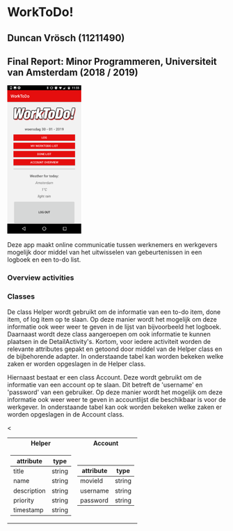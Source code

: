 WorkToDo!
===================

## Duncan Vrösch (11211490) ##

## Final Report: Minor Programmeren, Universiteit van Amsterdam (2018 / 2019) ##

<img src="/doc/Screenshot_20190130-115600.png" width="170"> 

Deze app maakt online communicatie tussen werknemers en werkgevers mogelijk door middel van het uitwisselen van gebeurtenissen in een logboek en een to-do list.

### Overview activities ###

### Classes ###
De class Helper wordt gebruikt om de informatie van een to-do item, done item, of log item op te slaan. Op deze manier wordt het mogelijk om deze informatie ook weer weer te geven in de lijst van bijvoorbeeld het logboek. Daarnaast wordt deze class aangeroepen om ook informatie te kunnen plaatsen in de DetailActivity's. Kortom, voor iedere activiteit worden de relevante attributes gepakt en getoond door middel van de Helper class en de bijbehorende adapter. In onderstaande tabel kan worden bekeken welke zaken er worden opgeslagen in de Helper class.

Hiernaast bestaat er een class Account. Deze wordt gebruikt om de informatie van een account op te slaan. Dit betreft de 'username' en 'password' van een gebruiker. Op deze manier wordt het mogelijk om deze informatie ook weer weer te geven in accountlijst die beschikbaar is voor de werkgever. In onderstaande tabel kan ook worden bekeken welke zaken er worden opgeslagen in de Account class.

<<table>
<tr><th> Helper </th><th> Account </th></tr>
<tr><td>

|attribute| type |
|--|--|
| title | string|
| name | string | 
| description | string |
| priority | string |
| timestamp | string |

</td><td>

|attribute| type |
|--|--|
|movieId| string|
| username | string | 
| password | string |

</td></tr> </table>
